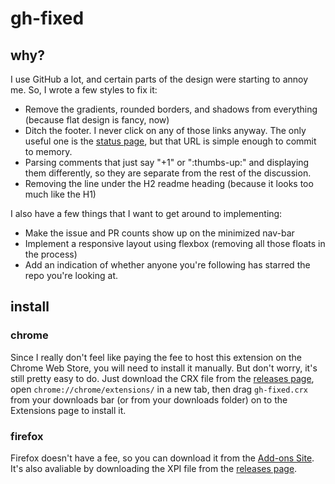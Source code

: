 # gh-fixed
## why?
I use GitHub a lot, and certain parts of the design were starting to annoy me. So, I wrote a few styles to fix it:
- Remove the gradients, rounded borders, and shadows from everything (because flat design is fancy, now)
- Ditch the footer. I never click on any of those links anyway. The only useful one is the [status page](https://status.github.com), but that URL is simple enough to commit to memory.
- Parsing comments that just say "+1" or ":thumbs-up:" and displaying them differently, so they are separate from the rest of the discussion.
- Removing the line under the H2 readme heading (because it looks too much like the H1)

I also have a few things that I want to get around to implementing:
- Make the issue and PR counts show up on the minimized nav-bar
- Implement a responsive layout using flexbox (removing all those floats in the process)
- Add an indication of whether anyone you're following has starred the repo you're looking at.

## install
### chrome
Since I really don't feel like paying the fee to host this extension on the Chrome Web Store, you will need to install it manually. But don't worry, it's still pretty easy to do. Just download the CRX file from the [releases page](https://github.com/slang800/gh-fixed/releases), open `chrome://chrome/extensions/` in a new tab, then drag `gh-fixed.crx` from your downloads bar (or from your downloads folder) on to the Extensions page to install it.

### firefox
Firefox doesn't have a fee, so you can download it from the [Add-ons Site](https://addons.mozilla.org/en-US/firefox/addon/github-fixed/). It's also avaliable by downloading the XPI file from the [releases page](https://github.com/slang800/gh-fixed/releases).
